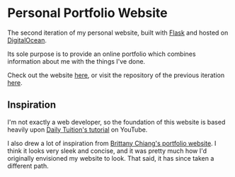 # Personal Portfolio Website

The second iteration of my personal website, built with [Flask](https://github.com/pallets/flask) and hosted on [DigitalOcean](https://www.digitalocean.com/).

Its sole purpose is to provide an online portfolio which combines information about me with the things I've done.

Check out the website [here](https://jakebrehm.com), or visit the repository of the previous iteration [here](https://www.github.com/jakebrehm/personal-website-v1).

## Inspiration

I'm not exactly a web developer, so the foundation of this website is based heavily upon [Daily Tuition's tutorial](https://www.youtube.com/watch?v=dgKSqz3it50&list=PLngPGtfDZIGdKTafPdmYUpzbn37jtj9-W&index=20&t=0s) on YouTube.

I also drew a lot of inspiration from [Brittany Chiang's portfolio website](https://brittanychiang.com/). I think it looks very sleek and concise, and it was pretty much how I'd originally envisioned my website to look. That said, it has since taken a different path.